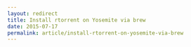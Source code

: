 ```yaml
---
layout: redirect
title: Install rtorrent on Yosemite via brew
date: 2015-07-17
permalink: article/install-rtorrent-on-yosemite-via-brew
---
```

